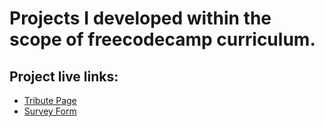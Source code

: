 # Projects I developed within the scope of freecodecamp curriculum.

## Project live links:

- <a href="https://kulaksiz-tribute-page.netlify.app/" target="_blank">Tribute Page</a>
- <a href="https://kulaksiz-survey-form.netlify.app/" target="_blank">Survey Form</a>

